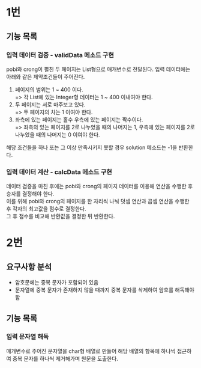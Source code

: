# 1번

## 기능 목록

### 입력 데이터 검증 - validData 메소드 구현
pobi와 crong이 펼친 두 페이지는 List<Integer>형으로 매개변수로 전달된다. 입력 데이터에는 아래와 같은 제약조건들이 주어진다.
1. 페이지의 범위는 1 ~ 400 이다.  
=> 각 List에 있는 Integer형 데이터는 1 ~ 400 이내여야 한다.
2. 두 페이지는 서로 마주보고 있다.  
=> 두 페이지의 차는 1 이여야 한다.
3. 좌측에 있는 페이지는 홀수 우측에 있는 페이지는 짝수이다.  
=> 좌측의 있는 페이지를 2로 나누었을 때의 나머지는 1, 우측에 있는 페이지를 2로 나누었을 때의 나머지는 0 이여야 한다.

해당 조건들을 하나 또는 그 이상 만족시키지 못할 경우 solution 메소드는 -1을 반환한다.

### 입력 데이터 계산 - calcData 메소드 구현
데이터 검증을 마친 후에는 pobi와 crong의 페이지 데이터를 이용해 연산을 수행한 후 승자를 결정해야 한다.  
이를 위해 pobi와 crong의 페이지를 한 자리씩 나눠 덧셈 연산과 곱셈 연산을 수행한 후 각자의 최고값을 점수로 결정한다.  
그 후 점수를 비교해 반환값을 결정한 뒤 반환한다.

# 2번

## 요구사항 분석
- 암호문에는 중복 문자가 포함되어 있음
- 문자열에 중복 문자가 존재하지 않을 때까지 중복 문자를 삭제하여 암호를 해독해야 함

## 기능 목록

### 입력 문자열 해독
매개변수로 주어진 문자열을 char형 배열로 만들어 해당 배열의 항목에 하나씩 접근하여 중복 문자를 하나씩 제거해가며 원문을 도출한다.